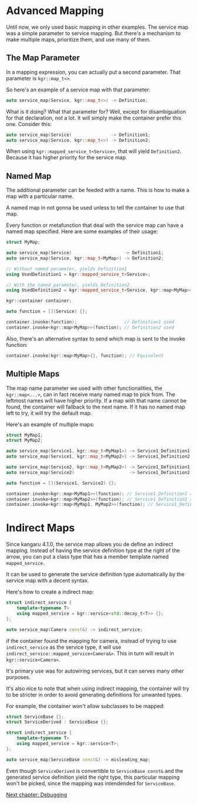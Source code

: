 Advanced Mapping
================

Until now, we only used basic mapping in other examples. The service map was a simple parameter to service mapping.
But there's a mechanism to make multiple maps, prioritize them, and use many of them.

## The Map Parameter

In a mapping expression, you can actually put a second parameter. That parameter is `kgr::map_t<>`.

So here's an example of a service map with that parameter:

```c++
auto service_map(Service, kgr::map_t<>) -> Definition;
```

What is it doing? What that parameter for? Well, except for disambiguation for that declaration, not a lot.
It will simply make the container prefer this one. Consider this:

```c++
auto service_map(Service)               -> Definition1;
auto service_map(Service, kgr::map_t<>) -> Definition2;
```

When using `kgr::mapped_service_t<Service>`, that will yield `Definition2`. Because it has higher priority for the service map.

## Named Map

The additional parameter can be feeded with a name. This is how to make a map with a particular name.

A named map in not gonna be used unless to tell the container to use that map.

Every function or metafunction that deal with the service map can have a named map specified. Here are some examples of their usage:

```c++
struct MyMap;

auto service_map(Service)                    -> Definition1;
auto service_map(Service, kgr::map_t<MyMap>) -> Definition2;

// Without named parameter, yields Definition1
using UsedDefinition1 = kgr::mapped_service_t<Service>;

// With the named parameter, yields Definition2
using UsedDefinition2 = kgr::mapped_service_t<Service, kgr::map<MyMap>>;

kgr::container container;

auto function = [](Service) {};

container.invoke(function);                  // Definition1 used
container.invoke<kgr::map<MyMap>>(function); // Definition2 used
```

Also, there's an alternative syntax to send which map is sent to the invoke function:

```c++
container.invoke(kgr::map<MyMap>{}, function); // Equivalent
```

## Multiple Maps

The map name parameter we used with other functionalities, the `kgr::map<...>`, can in fact receive many named map to pick from.
The leftmost names will have higher priority. If a map with that name cannot be found, the container will fallback to the next name.
If it has no named map left to try, it will try the default map.

Here's an example of multiple maps:

```c++
struct MyMap1;
struct MyMap2;

auto service_map(Service1, kgr::map_t<MyMap1>) -> Service1_Definition1;
auto service_map(Service1, kgr::map_t<MyMap2>) -> Service1_Definition2;

auto service_map(Service2, kgr::map_t<MyMap2>) -> Service1_Definition1;
auto service_map(Service2)                     -> Service1_Definition2;

auto function = [](Service1, Service2) {};

container.invoke<kgr::map<MyMap1>>(function); // Service1_Definition1 and Service1_Definition2 used
container.invoke<kgr::map<MyMap2>>(function); // Service1_Definition2 and Service1_Definition2 used
container.invoke<kgr::map<MyMap1, MyMap2>>(function); // Service1_Definition1 and Service1_Definition1 used
```

# Indirect Maps

Since kangaru 4.1.0, the service map allows you de define an indirect mapping.
Instead of having the service definition type at the right of the arrow, you can put a class type that has a member template named `mapped_service`.

It can be used to generate the service definition type automatically by the service map with a decent syntax.

Here's how to create a indirect map:

```c++
struct indirect_service {
    template<typename T>
    using mapped_service = kgr::service<std::decay_t<T>> {};
};

auto service_map(Camera const&) -> indirect_service;
```

if the container found the mapping for camera, instead of trying to use `indirect_service` as the service type,
it will use `indirect_service::mapped_service<Camera&>`. This in turn will result in `kgr::service<Camera>`.

It's primary use was for autowiring services, but it can serves many other purposes.

It's also nice to note that when using indirect mapping, the container will try to be stricter in order to avoid generating definitions for unwanted types.

For example, the container won't allow subclasses to be mapped:

```c++
struct ServiceBase {};
struct ServiceDerived : ServiceBase {};

struct indirect_service {
    template<typename T>
    using mapped_service = kgr::service<T>;
};

auto service_map(ServiceBase const&) -> misleading_map;
```

Even though `ServiceDerived` is convertible to `ServiceBase const&` and the generated service definition yield the right type,
this particular mapping won't be picked, since the mapping was intendended for `ServiceBase`.

[Next chapter: Debugging](section11_debug.md)
